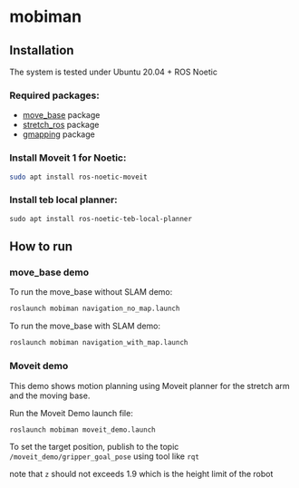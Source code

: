 # mobiman

## Installation

The system is tested under
Ubuntu 20.04 + ROS Noetic

### Required packages:

* [move_base](https://github.com/ros-planning/navigation) package
* [stretch_ros](https://github.com/hello-robot/stretch_ros.git) package
* [gmapping](http://wiki.ros.org/gmapping) package

### Install Moveit 1 for Noetic:
```bash
sudo apt install ros-noetic-moveit
```

### Install teb local planner:
```
sudo apt install ros-noetic-teb-local-planner
```

## How to run

### move_base demo

To run the move_base without SLAM demo:

```bash
roslaunch mobiman navigation_no_map.launch
```

To run the move_base with SLAM demo:

```bash
roslaunch mobiman navigation_with_map.launch 
```

### Moveit demo 

This demo shows motion planning using Moveit planner for the stretch arm and the moving base.

Run the Moveit Demo launch file:
```bash
roslaunch mobiman moveit_demo.launch
```

To set the target position, publish to the topic ``` /moveit_demo/gripper_goal_pose ``` using tool like ```rqt```

note that ``` z ``` should not exceeds 1.9 which is the height limit of the robot